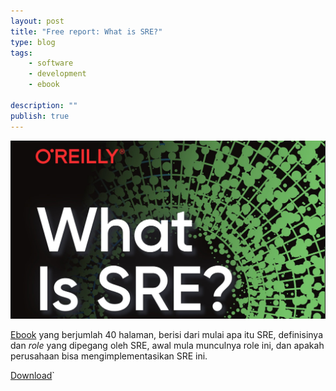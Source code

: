 ```yaml
---
layout: post
title: "Free report: What is SRE?"
type: blog
tags: 
    - software
    - development
    - ebook
    
description: ""
publish: true
---
```


![](/public/images/posts/ebook-sre-report.jpg)

[Ebook](https://get.oreilly.com/ind_what-is-sre.html) yang berjumlah 40 halaman, berisi dari mulai apa itu SRE, definisinya dan _role_ yang dipegang oleh SRE, awal mula munculnya role ini, dan apakah perusahaan bisa mengimplementasikan SRE ini.

[Download](https://get.oreilly.com/ind_what-is-sre.html)`